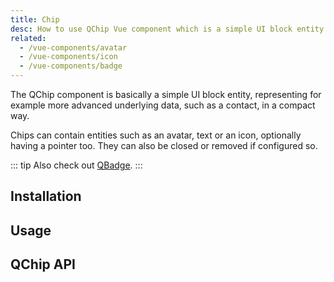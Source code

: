 ```yaml
---
title: Chip
desc: How to use QChip Vue component which is a simple UI block entity with predefined shapes.
related:
  - /vue-components/avatar
  - /vue-components/icon
  - /vue-components/badge
---
```


The QChip component is basically a simple UI block entity, representing for example more advanced underlying data, such as a contact, in a compact way.

Chips can contain entities such as an avatar, text or an icon, optionally having a pointer too. They can also be closed or removed if configured so.

::: tip
Also check out [QBadge](/vue-components/badge).
:::

## Installation
<doc-installation components="QChip" />

## Usage
<doc-example title="Basic" file="QChip/Basic" />

<doc-example title="Dense" file="QChip/Dense" />

<doc-example title="Square" file="QChip/Square" />

<doc-example title="Outline" file="QChip/Outline" />

<doc-example title="Clickable" file="QChip/Clickable" />

<doc-example title="Selected" file="QChip/Selected" />

<doc-example title="Removable" file="QChip/Removable" />

## QChip API
<doc-api file="QChip" />
